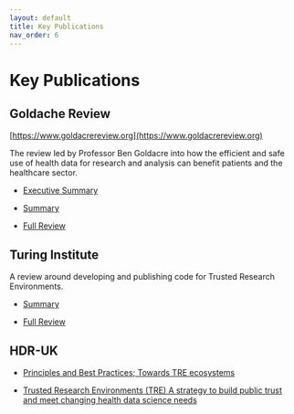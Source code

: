 ```yaml
---
layout: default
title: Key Publications
nav_order: 6
---
```


# Key Publications

## Goldache Review

[https://www.goldacrereview.org](https://www.goldacrereview.org)

The review led by Professor Ben Goldacre into how the efficient and safe use of health data for research and analysis can benefit patients and the healthcare sector. 

- [Executive Summary](https://assets.publishing.service.gov.uk/government/uploads/system/uploads/attachment_data/file/1067057/executive-summary-goldacre-review-using-health-data-for-research-and-analysis.pdf)

- [Summary](https://assets.publishing.service.gov.uk/government/uploads/system/uploads/attachment_data/file/1067058/summary-goldacre-review-using-health-data-for-research-and-analysis.pdf)

- [Full Review](https://assets.publishing.service.gov.uk/government/uploads/system/uploads/attachment_data/file/1067053/goldacre-review-using-health-data-for-research-and-analysis.pdf)


##  Turing Institute

A review around developing and publishing code for Trusted Research Environments.

- [Summary](https://www.turing.ac.uk/blog/towards-set-best-practices-doing-research-trusted-research-environments)

- [Full Review ]( https://www.turing.ac.uk/sites/default/files/2021-11/wmml_turing_project_report_01_nov_21.pdf)


## HDR-UK 


- [Principles and Best Practices; Towards TRE ecosystems](https://zenodo.org/record/5767586#.YoTHti1Q03k)

- [Trusted Research Environments (TRE) A strategy to build public trust and meet changing health data science needs](https://ukhealthdata.org/wp-content/uploads/2020/07/200723-Alliance-Board_Paper-E_TRE-Green-Paper.pdf)



